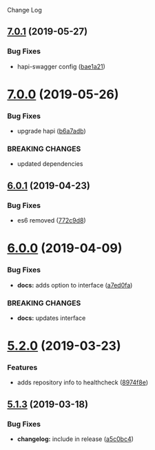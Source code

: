 Change Log

## [7.0.1](https://github.com/wavemotionio/hapi-ado-core-plugins/compare/v7.0.0...v7.0.1) (2019-05-27)


### Bug Fixes

* hapi-swagger config ([bae1a21](https://github.com/wavemotionio/hapi-ado-core-plugins/commit/bae1a21))

# [7.0.0](https://github.com/wavemotionio/hapi-ado-core-plugins/compare/v6.0.1...v7.0.0) (2019-05-26)


### Bug Fixes

* upgrade hapi ([b6a7adb](https://github.com/wavemotionio/hapi-ado-core-plugins/commit/b6a7adb))


### BREAKING CHANGES

* updated dependencies

## [6.0.1](https://github.com/wavemotionio/hapi-ado-core-plugins/compare/v6.0.0...v6.0.1) (2019-04-23)


### Bug Fixes

* es6 removed ([772c9d8](https://github.com/wavemotionio/hapi-ado-core-plugins/commit/772c9d8))

# [6.0.0](https://github.com/wavemotionio/hapi-ado-core-plugins/compare/v5.2.0...v6.0.0) (2019-04-09)


### Bug Fixes

* **docs:** adds option to interface ([a7ed0fa](https://github.com/wavemotionio/hapi-ado-core-plugins/commit/a7ed0fa))


### BREAKING CHANGES

* **docs:** updates interface

# [5.2.0](https://github.com/wavemotionio/hapi-ado-core-plugins/compare/v5.1.3...v5.2.0) (2019-03-23)


### Features

* adds repository info to healthcheck ([8974f8e](https://github.com/wavemotionio/hapi-ado-core-plugins/commit/8974f8e))

## [5.1.3](https://github.com/wavemotionio/hapi-ado-core-plugins/compare/v5.1.2...v5.1.3) (2019-03-18)


### Bug Fixes

* **changelog:** include in release ([a5c0bc4](https://github.com/wavemotionio/hapi-ado-core-plugins/commit/a5c0bc4))
